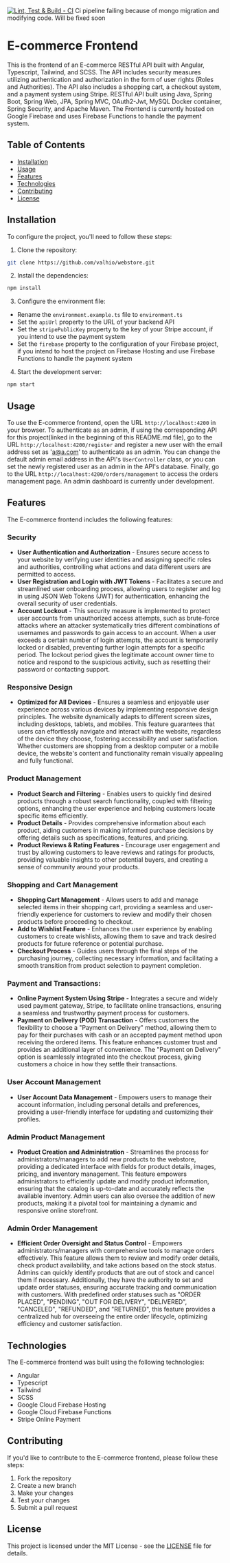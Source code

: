 [![Lint, Test & Build - CI](https://github.com/valhio/webstore-with-api/actions/workflows/node.js.yml/badge.svg)](https://github.com/valhio/webstore-with-api/actions/workflows/node.js.yml)
 Ci pipeline failing because of mongo migration and modifying code. Will be fixed soon

# E-commerce Frontend

This is the frontend of an E-commerce RESTful API built with Angular, Typescript, Tailwind, and SCSS. The API includes security measures utilizing authentication and authorization in the form of user rights (Roles and Authorities). The API also includes a shopping cart, a checkout system, and a payment system using Stripe.
RESTful API built using Java, Spring Boot, Spring Web, JPA, Spring MVC, OAuth2-Jwt, MySQL Docker container, Spring Security, and Apache Maven.
The Frontend is currently hosted on Google Firebase and uses Firebase Functions to handle the payment system.

## Table of Contents

- [Installation](#installation)
- [Usage](#usage)
- [Features](#features)
- [Technologies](#technologies)
- [Contributing](#contributing)
- [License](#license)

## Installation

To configure the project, you'll need to follow these steps:

1. Clone the repository:
```bash
git clone https://github.com/valhio/webstore.git
```

2. Install the dependencies:
```bash
npm install
```

3. Configure the environment file:

- Rename the `environment.example.ts` file to `environment.ts`
- Set the `apiUrl` property to the URL of your backend API
- Set the `stripePublicKey` property to the key of your Stripe account, if you intend to use the payment system
- Set the `firebase` property to the configuration of your Firebase project, if you intend to host the project on Firebase Hosting and use Firebase Functions to handle the payment system

4. Start the development server:
```bash
npm start
```

## Usage

To use the E-commerce frontend, open the URL `http://localhost:4200` in your browser. To authenticate as an admin, if using the corresponding API for this project(linked in the beginning of this README.md file), go to the URL `http://localhost:4200/register` and register a new user with the email address set as 'a@a.com' to authenticate as an admin. You can change the default admin email address in the API's `UserController` class, or you can set the newly registered user as an admin in the API's database. Finally, go to the URL `http://localhost:4200/orders/management` to access the orders management page. An admin dashboard is currently under development.

## Features

The E-commerce frontend includes the following features:
  ### Security
  - **User Authentication and Authorization** - Ensures secure access to your website by verifying user identities and assigning specific roles and authorities, controlling what actions and data different users are permitted to access.
  - **User Registration and Login with JWT Tokens** - Facilitates a secure and streamlined user onboarding process, allowing users to register and log in using JSON Web Tokens (JWT) for authentication, enhancing the overall security of user credentials.
  - **Account Lockout** - This security measure is implemented to protect user accounts from unauthorized access attempts, such as brute-force attacks where an attacker systematically tries different combinations of usernames and passwords to gain access to an account. When a user exceeds a certain    number of login attempts, the account is temporarily locked or disabled, preventing further login attempts for a specific period. The lockout period gives the legitimate account owner time to notice and respond to the suspicious activity, such as resetting their password or contacting support.

  ### Responsive Design
  - **Optimized for All Devices** - Ensures a seamless and enjoyable user experience across various devices by implementing responsive design principles. The website dynamically adapts to different screen sizes, including desktops, tablets, and mobiles. This feature guarantees that users can effortlessly navigate and interact with the website, regardless of the device they choose, fostering accessibility and user satisfaction. Whether customers are shopping from a desktop computer or a mobile device, the website's content and functionality remain visually appealing and fully functional.

  ### Product Management
  - **Product Search and Filtering** - Enables users to quickly find desired products through a robust search functionality, coupled with filtering options, enhancing the user experience and helping customers locate specific items efficiently.
  - **Product Details** - Provides comprehensive information about each product, aiding customers in making informed purchase decisions by offering details such as specifications, features, and pricing.
  - **Product Reviews & Rating Features** - Encourage user engagement and trust by allowing customers to leave reviews and ratings for products, providing valuable insights to other potential buyers, and creating a sense of community around your products.

  ### Shopping and Cart Management
  - **Shopping Cart Management** - Allows users to add and manage selected items in their shopping cart, providing a seamless and user-friendly experience for customers to review and modify their chosen products before proceeding to checkout.
  - **Add to Wishlist Feature** - Enhances the user experience by enabling customers to create wishlists, allowing them to save and track desired products for future reference or potential purchase.
  - **Checkout Process** - Guides users through the final steps of the purchasing journey, collecting necessary information, and facilitating a smooth transition from product selection to payment completion.

  ### Payment and Transactions:
  - **Online Payment System Using Stripe** - Integrates a secure and widely used payment gateway, Stripe, to facilitate online transactions, ensuring a seamless and trustworthy payment process for customers.
  - **Payment on Delivery (POD) Transaction** - Offers customers the flexibility to choose a "Payment on Delivery" method, allowing them to pay for their purchases with cash or an accepted payment method upon receiving the ordered items. This feature enhances customer trust and provides an     additional layer of convenience. The "Payment on Delivery" option is seamlessly integrated into the checkout process, giving customers a choice in how they settle their transactions.

  ### User Account Management
  - **User Account Data Management** - Empowers users to manage their account information, including personal details and preferences, providing a user-friendly interface for updating and customizing their profiles.

  ### Admin Product Management
  - **Product Creation and Administration** - Streamlines the process for administrators/managers to add new products to the webstore, providing a dedicated interface with fields for product details, images, pricing, and inventory management. This feature empowers administrators to efficiently update and modify product information, ensuring that the catalog is up-to-date and accurately reflects the available inventory. Admin users can also oversee the addition of new products, making it a pivotal tool for maintaining a dynamic and responsive online storefront.

  ### Admin Order Management
- **Efficient Order Oversight and Status Control** - Empowers administrators/managers with comprehensive tools to manage orders effectively. This feature allows them to review and modify order details, check product availability, and take actions based on the stock status. Admins can quickly identify products that are out of stock and cancel them if necessary. Additionally, they have the authority to set and update order statuses, ensuring accurate tracking and communication with customers. With predefined order statuses such as "ORDER PLACED", "PENDING", "OUT FOR DELIVERY", "DELIVERED", "CANCELED", "REFUNDED", and "RETURNED", this feature provides a centralized hub for overseeing the entire order lifecycle, optimizing efficiency and customer satisfaction.


## Technologies

The E-commerce frontend was built using the following technologies:

- Angular
- Typescript
- Tailwind
- SCSS
- Google Cloud Firebase Hosting
- Google Cloud Firebase Functions
- Stripe Online Payment

## Contributing

If you'd like to contribute to the E-commerce frontend, please follow these steps:

1. Fork the repository
2. Create a new branch
3. Make your changes
4. Test your changes
5. Submit a pull request

## License

This project is licensed under the MIT License - see the [LICENSE](LICENSE) file for details.


